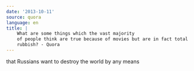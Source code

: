 ```yaml
---
date: '2013-10-11'
source: quora
language: en
title: |
    What are some things which the vast majority
    of people think are true because of movies but are in fact total
    rubbish? - Quora
---
```


that Russians want to destroy the world by any means
